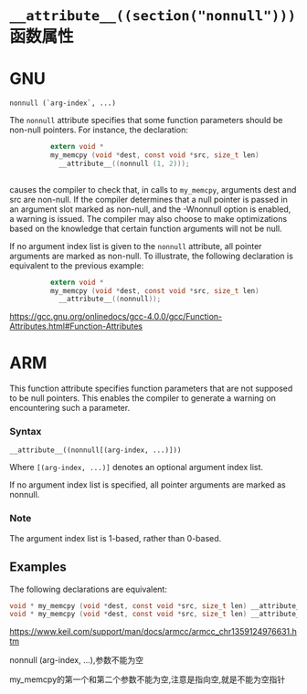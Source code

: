 # `__attribute__((section("nonnull")))` 函数属性
# GNU

```
nonnull (`arg-index`, ...)
```

The `nonnull` attribute specifies that some function parameters should be non-null pointers.  For instance, the declaration:      

```c
          extern void *
          my_memcpy (void *dest, const void *src, size_t len)
          	__attribute__((nonnull (1, 2)));
     
```

causes the compiler to check that, in calls to `my_memcpy`, arguments dest and src are non-null.  If the compiler determines that a null pointer is passed in an argument slot marked as non-null, and the -Wnonnull option is enabled, a warning is issued.  The compiler may also choose to make optimizations based on the knowledge that certain function arguments will not be null.      

If no argument index list is given to the `nonnull` attribute, all pointer arguments are marked as non-null.  To illustrate, the following declaration is equivalent to the previous example:      

```c
          extern void *
          my_memcpy (void *dest, const void *src, size_t len)
          	__attribute__((nonnull));
```

https://gcc.gnu.org/onlinedocs/gcc-4.0.0/gcc/Function-Attributes.html#Function-Attributes

# ARM

This function attribute specifies function parameters that are not supposed to be null pointers. This enables the compiler to generate a warning on encountering such a parameter.

### Syntax

```
__attribute__((nonnull[(arg-index, ...)]))
```

Where `[(arg-index, ...)]` denotes an optional argument index list.

If no argument index list is specified, all pointer arguments are marked as nonnull.

### Note

The argument index list is 1-based, rather than 0-based.

## Examples

The following declarations are equivalent:

```c
void * my_memcpy (void *dest, const void *src, size_t len) __attribute__((nonnull (1, 2)));
void * my_memcpy (void *dest, const void *src, size_t len) __attribute__((nonnull));
```

https://www.keil.com/support/man/docs/armcc/armcc_chr1359124976631.htm

nonnull (arg-index, ...),参数不能为空

my_memcpy的第一个和第二个参数不能为空,注意是指向空,就是不能为空指针